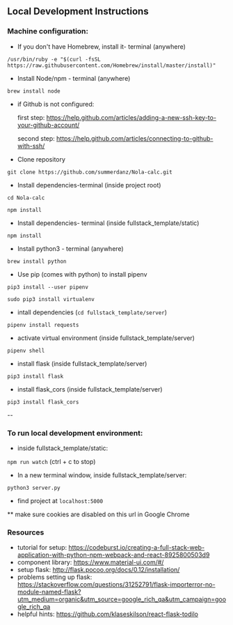 ## Local Development Instructions

### Machine configuration:

* If you don't have Homebrew, install it- terminal (anywhere)

`/usr/bin/ruby -e "$(curl -fsSL https://raw.githubusercontent.com/Homebrew/install/master/install)"`

* Install Node/npm - terminal (anywhere)

`brew install node`

* if Github is not configured:

  first step: https://help.github.com/articles/adding-a-new-ssh-key-to-your-github-account/

  second step: https://help.github.com/articles/connecting-to-github-with-ssh/

* Clone repository

`git clone https://github.com/summerdanz/Nola-calc.git`

* Install dependencies-terminal (inside project root)

`cd Nola-calc`

`npm install`

* Install dependencies- terminal (inside fullstack_template/static)

`npm install`

* Install python3 - terminal (anywhere)

`brew install python`

* Use pip (comes with python) to install pipenv

`pip3 install --user pipenv`

`sudo pip3 install virtualenv`

*  intall dependencies (`cd fullstack_template/server`)

`pipenv install requests`

* activate virtual environment (inside fullstack_template/server)

`pipenv shell`

* install flask (inside fullstack_template/server)

`pip3 install flask`

* install flask_cors (inside fullstack_template/server)

`pip3 install flask_cors`

--


### To run local development environment:

* inside fullstack_template/static:

`npm run watch`  (ctrl + c to stop)

* In a new terminal window, inside fullstack_template/server:

`python3 server.py`

* find project at `localhost:5000`

** make sure cookies are disabled on this url in Google Chrome


### Resources

* tutorial for setup: https://codeburst.io/creating-a-full-stack-web-application-with-python-npm-webpack-and-react-8925800503d9
* component library: https://www.material-ui.com/#/
* setup flask: http://flask.pocoo.org/docs/0.12/installation/
* problems setting up flask: https://stackoverflow.com/questions/31252791/flask-importerror-no-module-named-flask?utm_medium=organic&utm_source=google_rich_qa&utm_campaign=google_rich_qa
* helpful hints: https://github.com/klaseskilson/react-flask-todilo
